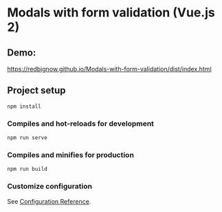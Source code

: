 # Modals with form validation (Vue.js 2)
## Demo:
https://redbignow.github.io/Modals-with-form-validation/dist/index.html

## Project setup
```
npm install
```

### Compiles and hot-reloads for development
```
npm run serve
```

### Compiles and minifies for production
```
npm run build
```

### Customize configuration
See [Configuration Reference](https://cli.vuejs.org/config/).

